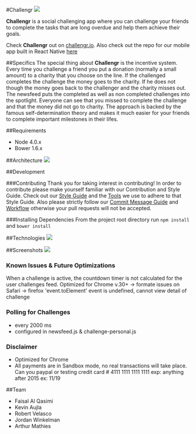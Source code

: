 #Challengr
  ![](screenshots/challengrMobileSM.jpg)

  **Challengr** is a social challenging app where you can challenge your friends to complete the tasks that are long overdue and help them achieve their goals.
  
  Check **Challengr** out on [challengr.io](http://challengr.io). Also check out the repo for our mobile app built in React Native [here](https://github.com/hacksquare/Challengr-Native)

##Specifics
  The special thing about **Challengr** is the incentive system. Every time you challenge a friend you put a donation (normally a small amount) to a charity that you choose on the line. If the challenged completes the challenge the money goes to the charity. If he does not though the money goes back to the challenger and the charity misses out. The newsfeed puts the completed as well as non completed challenges into the spotlight. Everyone can see that you missed to complete the challenge and that the money did not go to charity. The approach is backed by the famous self-determination theory and makes it much easier for your friends to complete important milestones in their lifes.

##Requirements
  - Node 4.0.x
  - Bower 1.6.x

##Architecture
  ![](screenshots/architecture.jpg)

##Development

###Contributing
  Thank you for taking interest in contributing! In order to contribute please make yourself familiar with our Contribution and Style Guide. Check out our [Style Guide](docs/STYLE-GUIDE.md) and the [Tools](docs/TOOLS.md) we use to adhere to that Style Guide. Also please strictly follow our [Commit Message Guide](docs/COMMIT-MESSAGES.md) and [Workflow](docs/GIT-WORKFLOW.md) otherwise your pull requests will not be accepted.

###Installing Dependencies
  From the project root directory run
    ```
    npm install
    ```
    and
    ```
    bower install
    ```

##Technologies
  ![](screenshots/techStack.png)

##Screenshots
  ![](screenshots/example.png)
  
### Known Issues & Future Optimizations
  When a challenge is active, the countdown timer is not calculated for the user challenges feed.
  Optimized for Chrome v.30+
  -> formate issues on Safari
  -> firefox 'event.toElement' event is undefined, cannot view detail of challenge

### Polling for Challenges
- every 2000 ms
- configured in newsfeed.js & challenge-personal.js

### Disclaimer
- Optimized for Chrome
- All payments are in Sandbox mode, no real transactions will take place. Can you paypal or testing credit card # 4111 1111 1111 1111 exp: anything after 2015 ex: 11/19

##Team
  - Faisal Al Qasimi
  - Kevin Aujla
  - Robert Velasco
  - Jordan Winkelman
  - Arthur Mathies

